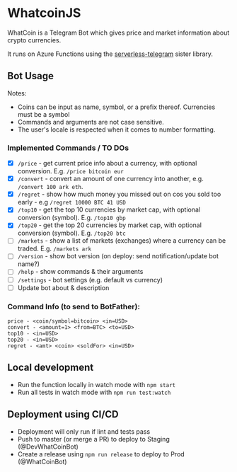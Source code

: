 # WhatcoinJS

WhatCoin is a Telegram Bot which gives price and market information about crypto currencies.

It runs on Azure Functions using the [serverless-telegram](https://github.com/miridius/serverless-telegram) sister library.

## Bot Usage

Notes:

- Coins can be input as name, symbol, or a prefix thereof. Currencies must be a symbol
- Commands and arguments are not case sensitive.
- The user's locale is respected when it comes to number formatting.

### Implemented Commands / TO DOs

- [x] `/price` - get current price info about a currency, with optional conversion. E.g. `/price bitcoin eur`
- [x] `/convert` - convert an amount of one currency into another, e.g. `/convert 100 ark eth`.
- [x] `/regret` - show how much money you missed out on cos you sold too early - e.g `/regret 10000 BTC 41 USD`
- [x] `/top10` - get the top 10 currencies by market cap, with optional conversion (symbol). E.g. `/top10 gbp`
- [x] `/top20` - get the top 20 currencies by market cap, with optional conversion (symbol). E.g. `/top20 btc`
- [ ] `/markets` - show a list of markets (exchanges) where a currency can be traded. E.g. `/markets ark`
- [ ] `/version` - show bot version (on deploy: send notification/update bot name?)
- [ ] `/help` - show commands & their arguments
- [ ] `/settings` - bot settings (e.g. default vs currency)
- [ ] Update bot about & description

### Command Info (to send to BotFather):

```
price - <coin/symbol=bitcoin> <in=USD>
convert - <amount=1> <from=BTC> <to=USD>
top10 - <in=USD>
top20 - <in=USD>
regret - <amt> <coin> <soldFor> <in=USD>
```

## Local development

- Run the function locally in watch mode with `npm start`
- Run all tests in watch mode with `npm run test:watch`

## Deployment using CI/CD

- Deployment will only run if lint and tests pass
- Push to master (or merge a PR) to deploy to Staging (@DevWhatCoinBot)
- Create a release using `npm run release` to deploy to Prod (@WhatCoinBot)
